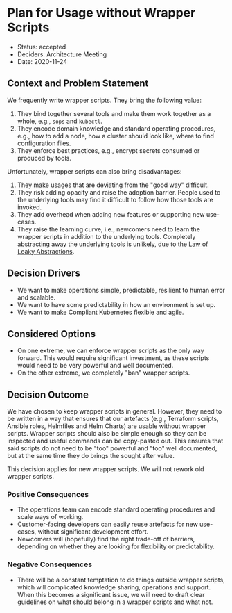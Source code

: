 # Plan for Usage without Wrapper Scripts

* Status: accepted
* Deciders: Architecture Meeting
* Date: 2020-11-24

## Context and Problem Statement

We frequently write wrapper scripts. They bring the following value:

1. They bind together several tools and make them work together as a whole, e.g., `sops` and `kubectl`.
2. They encode domain knowledge and standard operating procedures, e.g., how to add a node, how a cluster should look like, where to find configuration files.
3. They enforce best practices, e.g., encrypt secrets consumed or produced by tools.

Unfortunately, wrapper scripts can also bring disadvantages:

1. They make usages that are deviating from the "good way" difficult.
2. They risk adding opacity and raise the adoption barrier. People used to the underlying tools may find it difficult to follow how those tools are invoked.
3. They add overhead when adding new features or supporting new use-cases.
4. They raise the learning curve, i.e., newcomers need to learn the wrapper scripts in addition to the underlying tools. Completely abstracting away the underlying tools is unlikely, due to the [Law of Leaky Abstractions](https://www.joelonsoftware.com/2002/11/11/the-law-of-leaky-abstractions/).

## Decision Drivers

* We want to make operations simple, predictable, resilient to human error and scalable.
* We want to have some predictability in how an environment is set up.
* We want to make Compliant Kubernetes flexible and agile.

## Considered Options

* On one extreme, we can enforce wrapper scripts as the only way forward. This would require significant investment, as these scripts would need to be very powerful and well documented.
* On the other extreme, we completely "ban" wrapper scripts.

## Decision Outcome

We have chosen to keep wrapper scripts in general. However, they need to be written in a way that ensures that our artefacts (e.g., Terraform scripts, Ansible roles, Helmfiles and Helm Charts) are usable without wrapper scripts. Wrapper scripts should also be simple enough so they can be inspected and useful commands can be copy-pasted out. This ensures that said scripts do not need to be "too" powerful and "too" well documented, but at the same time they do brings the sought after value.

This decision applies for new wrapper scripts. We will not rework old wrapper scripts.

### Positive Consequences

* The operations team can encode standard operating procedures and scale ways of working.
* Customer-facing developers can easily reuse artefacts for new use-cases, without significant development effort.
* Newcomers will (hopefully) find the right trade-off of barriers, depending on whether they are looking for flexibility or predictability.

### Negative Consequences

* There will be a constant temptation to do things outside wrapper scripts, which will complicated knowledge sharing, operations and support. When this becomes a significant issue, we will need to draft clear guidelines on what should belong in a wrapper scripts and what not.

